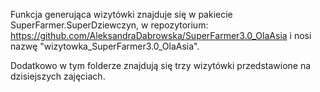 Funkcja generująca wizytówki znajduje się w pakiecie SuperFarmer.SuperDziewczyn, w repozytorium:
https://github.com/AleksandraDabrowska/SuperFarmer3.0_OlaAsia
i nosi nazwę "wizytowka_SuperFarmer3.0_OlaAsia".

Dodatkowo w tym folderze znajdują się trzy wizytówki przedstawione na dzisiejszych zajęciach.

